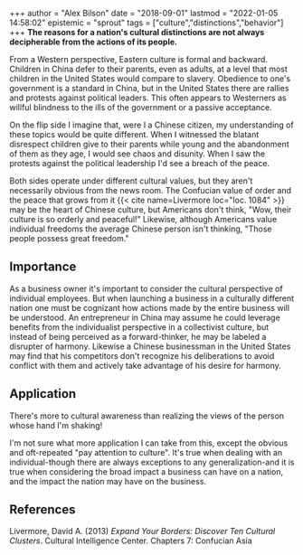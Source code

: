 +++
author = "Alex Bilson"
date = "2018-09-01"
lastmod = "2022-01-05 14:58:02"
epistemic = "sprout"
tags = ["culture","distinctions","behavior"]
+++
**The reasons for a nation's cultural distinctions are not always decipherable from the actions of its people.**

From a Western perspective, Eastern culture is formal and backward.  Children in China defer to their parents, even as adults, at a level that most children in the United States would compare to slavery.  Obedience to one's government is a standard in China, but in the United States there are rallies and protests against political leaders.  This often appears to Westerners as willful blindness to the ills of the government or a passive acceptance.

On the flip side I imagine that, were I a Chinese citizen, my understanding of these topics would be quite different.  When I witnessed the blatant disrespect children give to their parents while young and the abandonment of them as they age, I would see chaos and disunity.  When I saw the protests against the political leadership I'd see a breach of the peace.

Both sides operate under different cultural values, but they aren't necessarily obvious from the news room.  The Confucian value of order and the peace that grows from it {{< cite name=Livermore loc="loc. 1084" >}} may be the heart of Chinese culture, but Americans don't think, "Wow, their culture is so orderly and peaceful!"  Likewise, although Americans value individual freedoms the average Chinese person isn't thinking, "Those people possess great freedom."

## Importance

As a business owner it's important to consider the cultural perspective of individual employees.  But when launching a business in a culturally different nation one must be cognizant how actions made by the entire business will be understood.  An entrepreneur in China may assume he could leverage benefits from the individualist perspective in a collectivist culture, but instead of being perceived as a forward-thinker, he may be labeled a disrupter of harmony.  Likewise a Chinese businessman in the United States may find that his competitors don't recognize his deliberations to avoid conflict with them and actively take advantage of his desire for harmony.

## Application

There's more to cultural awareness than realizing the views of the person whose hand I'm shaking!

I'm not sure what more application I can take from this, except the obvious and oft-repeated "pay attention to culture".  It's true when dealing with an individual-though there are always exceptions to any generalization-and it is true when considering the broad impact a business can have on a nation, and the impact the nation may have on the business.

## References

Livermore, David A. (2013) _Expand Your Borders: Discover Ten Cultural Clusters_. Cultural Intelligence Center. Chapters 7: Confucian Asia
